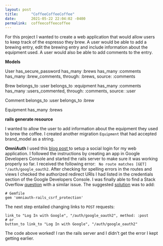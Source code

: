 ```yaml
---
layout: post
title:      "CoffeeCoffeeCoffee"
date:       2021-05-22 22:04:02 -0400
permalink:  coffeecoffeecoffee
---
```


For this project I wanted to create a web application that would allow users to keep track of the espresso they brew. A user would be able to add a brewing entry, edit the brewing entry and include information about the equipment used. A user would also be able to add comments to the entry. 



**Models**

User
has_secure_password
has_many :brews
has_many :comments
has_many :brew_comments, through: :brews, source: :comments


Brew
belongs_to :user
belongs_to :equipment
has_many :comments
has_many :users_commented, through: :comments, source: :user

Comment
belongs_to :user
belongs_to :brew

Equipment
has_many :brews



**rails generate resource**

I wanted to allow the user to add information about the equipment they used to brew the coffee. I created another migration `Equipment` that had accepted brand_model as a string. 



**OmniAuth**
I used this [blog post ](https://medium.com/swlh/google-authentication-strategy-for-rails-5-application-cd37947d2b1b) to setup a social login for my web application. I followed the instructions by creating an app in  Google Developers Console and started the rails server to make sure it was working properly so far. I received the following error: ` No route matches [GET] "/auth/google_oauth2`. After checking for spelling errors in the routes and views I checked the authorized redirect URIs I had listed in the credentials section of the Google Developers Console. I was finally able to find a Stack Overflow [question](https://stackoverflow.com/questions/65783394/no-route-matches-get-auth-google-oauth2-error-keeps-coming-up) with a similar issue. The suggested [solution](https://github.com/omniauth/omniauth/wiki/Resolving-CVE-2015-9284) was to add:
```
# Gemfile
gem 'omniauth-rails_csrf_protection'
```

The next step entailed changing links to `POST` requests:
```
link_to "Log In with Google", "/auth/google_oauth2", method: :post
# or
button_to link_to "Log In with Google", "/auth/google_oauth2"
```

The code above worked! I ran the rails server and I didn't get the error I kept getting earlier. 












